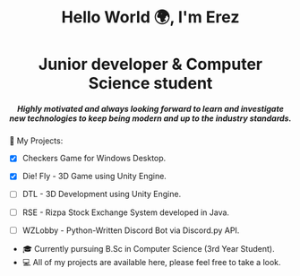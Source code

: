 <h1 align="center">Hello World 🌍, I'm Erez</h1>
<h1 align="center">Junior developer & Computer Science student</h2>
<h5 align="center">Highly motivated and always looking forward to learn and investigate new technologies to keep being modern and up to the industry standards.</h5>


🔭 My Projects:
- [x] Checkers Game for Windows Desktop.
- [x] Die! Fly - 3D Game using Unity Engine. 
- [ ] DTL - 3D Development using Unity Engine.
- [ ] RSE - Rizpa Stock Exchange System developed in Java.
- [ ] WZLobby - Python-Written Discord Bot via Discord.py API.


- 🎓 Currently pursuing B.Sc in Computer Science (3rd Year Student).
- 💻 All of my projects are available here, please feel free to take a look.

